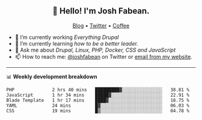 <h2 align="center">👋 Hello! I'm Josh Fabean.</h2>
<p align="center">
  <a href="https://joshfabean.com">Blog</a> •
  <a href="https://twitter.com/fabean">Twitter</a> •
  <a href="https://www.buymeacoffee.com/LSxne6Yr4">Coffee</a>
</p>

- 🔭 I’m currently working *Everything Drupal*
- 🌱 I’m currently learning *how to be a better leader.*
- 💬 Ask me about *Drupal, Linux, PHP, Docker, CSS and JavaScript*
- 📫 How to reach me: [@joshfabean](https://twitter.com/joshfabean) on Twitter or [email from my website](https://joshfabean.com).

-------

📊 **Weekly development breakdown**
<!--START_SECTION:waka-->
```text
PHP              2 hrs 40 mins   █████████▓░░░░░░░░░░░░░░░   38.81 % 
JavaScript       1 hr 34 mins    █████▓░░░░░░░░░░░░░░░░░░░   22.91 % 
Blade Template   1 hr 17 mins    ████▓░░░░░░░░░░░░░░░░░░░░   18.75 % 
YAML             24 mins         █▓░░░░░░░░░░░░░░░░░░░░░░░   06.03 % 
CSS              19 mins         █▒░░░░░░░░░░░░░░░░░░░░░░░   04.78 % 
```
<!--END_SECTION:waka-->

<!--
**fabean/fabean** is a ✨ _special_ ✨ repository because its `README.md` (this file) appears on your GitHub profile.

Here are some ideas to get you started:

- 🔭 I’m currently working on ...
- 🌱 I’m currently learning ...
- 👯 I’m looking to collaborate on ...
- 🤔 I’m looking for help with ...
- 💬 Ask me about ...
- 📫 How to reach me: ...
- 😄 Pronouns: ...
- ⚡ Fun fact: ...
-->

